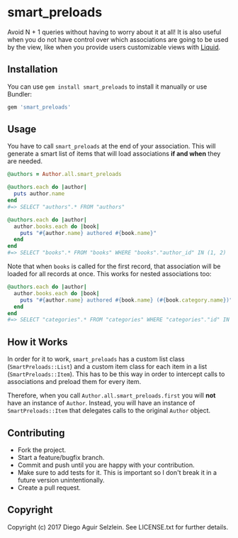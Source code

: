 # smart_preloads

Avoid N + 1 queries without having to worry about it at all! It is also useful
when you do not have control over which associations are going to be used by
the view, like when you provide users customizable views with
[Liquid](https://github.com/chamnap/liquid-rails).

## Installation

You can use `gem install smart_preloads` to install it manually or use Bundler:

```ruby
gem 'smart_preloads'
```

## Usage

You have to call `smart_preloads` at the end of your association. This will
generate a smart list of items that will load associations **if and when**
they are needed.

```ruby
@authors = Author.all.smart_preloads

@authors.each do |author|
  puts author.name
end
#=> SELECT "authors".* FROM "authors"

@authors.each do |author|
  author.books.each do |book|
    puts "#{author.name} authored #{book.name}"
  end
end
#=> SELECT "books".* FROM "books" WHERE "books"."author_id" IN (1, 2)
```

Note that when `books` is called for the first record, that association will be
loaded for all records at once.  This works for nested associations too:

```ruby
@authors.each do |author|
  author.books.each do |book|
    puts "#{author.name} authored #{book.name} (#{book.category.name})"
  end
end
#=> SELECT "categories".* FROM "categories" WHERE "categories"."id" IN (1, 2)
```

## How it Works

In order for it to work, `smart_preloads` has a custom list class
(`SmartPreloads::List`) and a custom item class for each item in a list
(`SmartPreloads::Item`). This has to be this way in order to intercept calls to
associations and preload them for every item.

Therefore, when you call `Author.all.smart_preloads.first` you will **not**
have an instance of `Author`. Instead, you will have an instance of
`SmartPreloads::Item` that delegates calls to the original `Author` object.

## Contributing

* Fork the project.
* Start a feature/bugfix branch.
* Commit and push until you are happy with your contribution.
* Make sure to add tests for it. This is important so I don't break it in a
future version unintentionally.
* Create a pull request.

## Copyright

Copyright (c) 2017 Diego Aguir Selzlein. See LICENSE.txt for further details.
